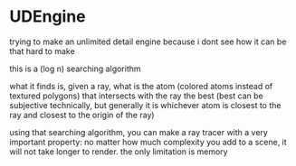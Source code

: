 # UDEngine
trying to make an unlimited detail engine because i dont see how it can be that hard to make


this is a (log n) searching algorithm

what it finds is, given a ray, what is the atom (colored atoms instead of textured polygons) that intersects with the ray the best (best can be subjective technically, but generally it is whichever atom is closest to the ray and closest to the origin of the ray)

using that searching algorithm, you can make a ray tracer with a very important property: no matter how much complexity you add to a scene, it will not take longer to render. the only limitation is memory